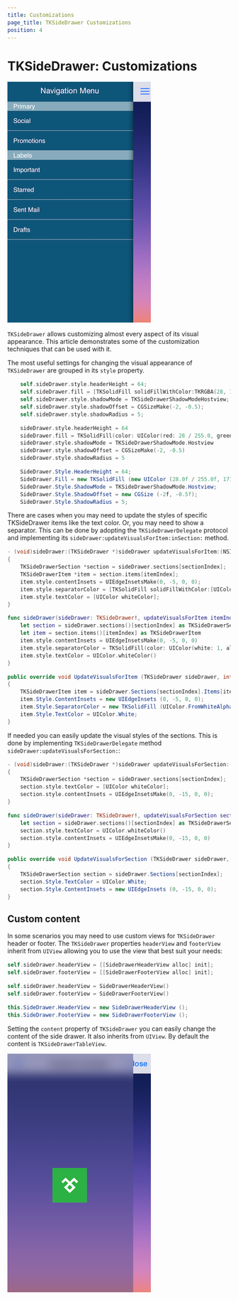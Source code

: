 ```yaml
---
title: Customizations
page_title: TKSideDrawer Customizations
position: 4
---
```


# TKSideDrawer: Customizations 

<img src="../images/sidedrawer-customizations001.png"/>

<code>TKSideDrawer</code> allows customizing almost every aspect of its visual appearance. This article demonstrates some of the customization techniques that can be used with it.

The most useful settings for changing the visual appearance of <code>TKSideDrawer</code> are grouped in its <code>style</code> property.

```Objective-C
	self.sideDrawer.style.headerHeight = 64;
    self.sideDrawer.fill = [TKSolidFill solidFillWithColor:TKRGBA(28, 171, 241, 0.5)];
    self.sideDrawer.style.shadowMode = TKSideDrawerShadowModeHostview;
    self.sideDrawer.style.shadowOffset = CGSizeMake(-2, -0.5);
    self.sideDrawer.style.shadowRadius = 5;
```

```Swift
	sideDrawer.style.headerHeight = 64
    sideDrawer.fill = TKSolidFill(color: UIColor(red: 28 / 255.0, green: 171/255.0, blue: 241/255.0, alpha:0.5))
    sideDrawer.style.shadowMode = TKSideDrawerShadowMode.Hostview
    sideDrawer.style.shadowOffset = CGSizeMake(-2, -0.5)
    sideDrawer.style.shadowRadius = 5
```

```C#
	SideDrawer.Style.HeaderHeight = 64;
	SideDrawer.Fill = new TKSolidFill (new UIColor (28.0f / 255.0f, 171.0f / 255.0f, 241.0f / 255.0f, 0.5f));
	SideDrawer.Style.ShadowMode = TKSideDrawerShadowMode.Hostview;
	SideDrawer.Style.ShadowOffset = new CGSize (-2f, -0.5f);
	SideDrawer.Style.ShadowRadius = 5;
```

There are cases when you may need to update the styles of specific TKSideDrawer items like the text color. Or, you may need to show a separator. This can be done by adopting the <code>TKSideDrawerDelegate</code> protocol and implementing its <code>sideDrawer:updateVisualsForItem:inSection:</code> method.

```Objective-C
- (void)sideDrawer:(TKSideDrawer *)sideDrawer updateVisualsForItem:(NSInteger)itemIndex inSection:(NSInteger)sectionIndex
{
    TKSideDrawerSection *section = sideDrawer.sections[sectionIndex];
    TKSideDrawerItem *item = section.items[itemIndex];
    item.style.contentInsets = UIEdgeInsetsMake(0, -5, 0, 0);
    item.style.separatorColor = [TKSolidFill solidFillWithColor:[UIColor colorWithWhite:1 alpha:0.5]];
    item.style.textColor = [UIColor whiteColor];
}
```

```Swift
func sideDrawer(sideDrawer: TKSideDrawer!, updateVisualsForItem itemIndex: Int, inSection sectionIndex: Int) {
   	let section = sideDrawer.sections()[sectionIndex] as TKSideDrawerSection
   	let item = section.items()[itemIndex] as TKSideDrawerItem
    item.style.contentInsets = UIEdgeInsetsMake(0, -5, 0, 0)
    item.style.separatorColor = TKSolidFill(color: UIColor(white: 1, alpha: 0.5))
    item.style.textColor = UIColor.whiteColor()
}
```

```C#
public override void UpdateVisualsForItem (TKSideDrawer sideDrawer, int itemIndex, int sectionIndex)
{
	TKSideDrawerItem item = sideDrawer.Sections[sectionIndex].Items[itemIndex];
	item.Style.ContentInsets = new UIEdgeInsets (0, -5, 0, 0);
	item.Style.SeparatorColor = new TKSolidFill (UIColor.FromWhiteAlpha(1.0f, 0.5f));
	item.Style.TextColor = UIColor.White;
}
```

If needed you can easily update the visual styles of the sections. This is done by implementing <code>TKSideDrawerDelegate</code> method <code>sideDrawer:updateVisualsForSection:</code>:

```Objective-C
- (void)sideDrawer:(TKSideDrawer *)sideDrawer updateVisualsForSection:(NSInteger)sectionIndex
{
    TKSideDrawerSection *section = sideDrawer.sections[sectionIndex];
    section.style.textColor = [UIColor whiteColor];
    section.style.contentInsets = UIEdgeInsetsMake(0, -15, 0, 0);
}
```

```Swift
func sideDrawer(sideDrawer: TKSideDrawer!, updateVisualsForSection sectionIndex: Int) {
    let section = sideDrawer.sections()[sectionIndex] as TKSideDrawerSection
    section.style.textColor = UIColor.whiteColor()
    section.style.contentInsets = UIEdgeInsetsMake(0, -15, 0, 0)
}
```

```C#
public override void UpdateVisualsForSection (TKSideDrawer sideDrawer, int sectionIndex)
{
	TKSideDrawerSection section = sideDrawer.Sections[sectionIndex];
	section.Style.TextColor = UIColor.White;
	section.Style.ContentInsets = new UIEdgeInsets (0, -15, 0, 0);
}
```
## Custom content

In some scenarios you may need to use custom views for <code>TKSideDrawer</code> header or footer. The <code>TKSideDrawer</code> properties <code>headerView</code> and <code>footerView</code> inherit from <code>UIView</code> allowing you to use the view that best suit your needs:

```Objective-C
self.sideDrawer.headerView = [[SideDrawerHeaderView alloc] init];
self.sideDrawer.footerView = [[SideDrawerFooterView alloc] init];
```

```Swift
self.sideDrawer.headerView = SideDrawerHeaderView()
self.sideDrawer.footerView = SideDrawerFooterView()
```

```C#
this.SideDrawer.HeaderView = new SideDrawerHeaderView ();
this.SideDrawer.FooterView = new SideDrawerFooterView ();
```

Setting the <code>content</code> property of <code>TKSideDrawer</code> you can easily change the content of the side drawer. It also inherits from <code>UIView</code>. By default the content is <code>TKSideDrawerTableView</code>.

<img src= "../images/sidedrawer-customizations002.png"/>